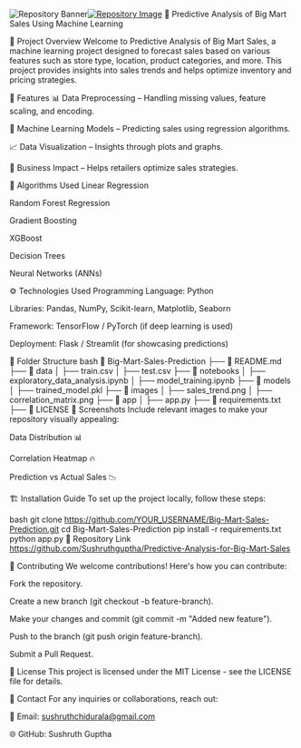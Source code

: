 ![Repository Banner](images/repo-banner.png)[![Repository Image](https://your-image-url.com/repo-image.png)](https://github.com/YOUR_USERNAME/Big-Mart-Sales-Prediction)
🛒 Predictive Analysis of Big Mart Sales Using Machine Learning

📌 Project Overview
Welcome to Predictive Analysis of Big Mart Sales, a machine learning project designed to forecast sales based on various features such as store type, location, product categories, and more. This project provides insights into sales trends and helps optimize inventory and pricing strategies.

🚀 Features
📊 Data Preprocessing – Handling missing values, feature scaling, and encoding.

🤖 Machine Learning Models – Predicting sales using regression algorithms.

📈 Data Visualization – Insights through plots and graphs.

🏪 Business Impact – Helps retailers optimize sales strategies.

🔬 Algorithms Used
Linear Regression

Random Forest Regression

Gradient Boosting

XGBoost

Decision Trees

Neural Networks (ANNs)

⚙️ Technologies Used
Programming Language: Python

Libraries: Pandas, NumPy, Scikit-learn, Matplotlib, Seaborn

Framework: TensorFlow / PyTorch (if deep learning is used)

Deployment: Flask / Streamlit (for showcasing predictions)

📂 Folder Structure
bash
📂 Big-Mart-Sales-Prediction
 ├── 📜 README.md
 ├── 📂 data
 │   ├── train.csv
 │   ├── test.csv
 ├── 📂 notebooks
 │   ├── exploratory_data_analysis.ipynb
 │   ├── model_training.ipynb
 ├── 📂 models
 │   ├── trained_model.pkl
 ├── 📂 images
 │   ├── sales_trend.png
 │   ├── correlation_matrix.png
 ├── 📂 app
 │   ├── app.py
 ├── 📜 requirements.txt
 ├── 📜 LICENSE
🎨 Screenshots
Include relevant images to make your repository visually appealing:

Data Distribution 📊

Correlation Heatmap 🔥

Prediction vs Actual Sales 📉

🏗️ Installation Guide
To set up the project locally, follow these steps:

bash
git clone https://github.com/YOUR_USERNAME/Big-Mart-Sales-Prediction.git
cd Big-Mart-Sales-Prediction
pip install -r requirements.txt
python app.py
🔗 Repository Link
https://github.com/Sushruthguptha/Predictive-Analysis-for-Big-Mart-Sales

🤝 Contributing
We welcome contributions! Here's how you can contribute:

Fork the repository.

Create a new branch (git checkout -b feature-branch).

Make your changes and commit (git commit -m "Added new feature").

Push to the branch (git push origin feature-branch).

Submit a Pull Request.

📌 License
This project is licensed under the MIT License - see the LICENSE file for details.

📧 Contact
For any inquiries or collaborations, reach out:

📧 Email: sushruthchidurala@gmail.com

🌐 GitHub: Sushruth Guptha
